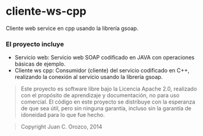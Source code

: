 # cliente-ws-cpp


Cliente web service en cpp usando la librería gsoap.

### El proyecto incluye

* Servicio web: Servicio web SOAP codificado en JAVA con operaciones básicas de ejemplo.
* Cliente ws cpp: Consumidor (cliente) del servicio codificado en C++, realizando la conexión al servicio usando la librería gsoap.

> Este proyecto es software libre bajo la Licencia Apache 2.0, realizado con el propósito de aprendizaje y documentación, no para uso comercial.
> El código en este proyecto se distribuye con la esperanza de que sea útil, pero sin ninguna garantía, incluso sin la garantía de idoneidad para lo que fue hecho.


> Copyright Juan C. Orozco, 2014

